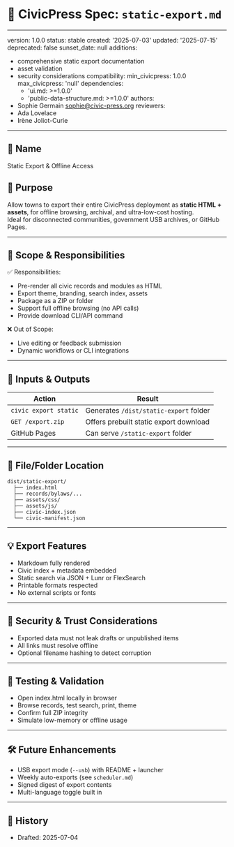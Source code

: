 # 📄 CivicPress Spec: `static-export.md`

---

version: 1.0.0 status: stable created: '2025-07-03' updated: '2025-07-15'
deprecated: false sunset_date: null additions:

- comprehensive static export documentation
- asset validation
- security considerations compatibility: min_civicpress: 1.0.0 max_civicpress:
  'null' dependencies:
  - 'ui.md: >=1.0.0'
  - 'public-data-structure.md: >=1.0.0' authors:
- Sophie Germain <sophie@civic-press.org> reviewers:
- Ada Lovelace
- Irène Joliot-Curie

---

## 📛 Name

Static Export & Offline Access

## 🎯 Purpose

Allow towns to export their entire CivicPress deployment as **static HTML +
assets**, for offline browsing, archival, and ultra-low-cost hosting.  
Ideal for disconnected communities, government USB archives, or GitHub Pages.

---

## 🧩 Scope & Responsibilities

✅ Responsibilities:

- Pre-render all civic records and modules as HTML
- Export theme, branding, search index, assets
- Package as a ZIP or folder
- Support full offline browsing (no API calls)
- Provide download CLI/API command

❌ Out of Scope:

- Live editing or feedback submission
- Dynamic workflows or CLI integrations

---

## 🔗 Inputs & Outputs

| Action                | Result                                 |
| --------------------- | -------------------------------------- |
| `civic export static` | Generates `/dist/static-export` folder |
| `GET /export.zip`     | Offers prebuilt static export download |
| GitHub Pages          | Can serve `/static-export` folder      |

---

## 📂 File/Folder Location

```
dist/static-export/
  ├── index.html
  ├── records/bylaws/...
  ├── assets/css/
  ├── assets/js/
  ├── civic-index.json
  └── civic-manifest.json
```

---

## 💡 Export Features

- Markdown fully rendered
- Civic index + metadata embedded
- Static search via JSON + Lunr or FlexSearch
- Printable formats respected
- No external scripts or fonts

---

## 🔐 Security & Trust Considerations

- Exported data must not leak drafts or unpublished items
- All links must resolve offline
- Optional filename hashing to detect corruption

---

## 🧪 Testing & Validation

- Open index.html locally in browser
- Browse records, test search, print, theme
- Confirm full ZIP integrity
- Simulate low-memory or offline usage

---

## 🛠️ Future Enhancements

- USB export mode (`--usb`) with README + launcher
- Weekly auto-exports (see `scheduler.md`)
- Signed digest of export contents
- Multi-language toggle built in

---

## 📅 History

- Drafted: 2025-07-04
